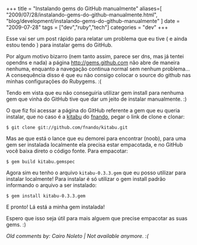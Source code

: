 +++
title = "Instalando gems do GitHub manualmente"
aliases=[
  "2009/07/28/instalando-gems-do-github-manualmente.html",
  "blog/development/instalando-gems-do-github-manualmente"
]
date = "2009-07-28"
tags = ["dev","ruby","tech"]
categories = "dev"
+++

Esse vai ser um post rápido para relatar um problema que eu tive ( e
ainda estou tendo ) para instalar gems do GitHub.

Por algum motivo bizarro (nem tanto assim, parece ser dns, mas já
tentei opendns e nada) a página http://gems.github.com não abre de
maneira nenhuma, enquanto a navegação continua normal sem nenhum
problema... A consequência disso é que eu não consigo colocar o source
do github nas minhas configurações do Rubygems. :(

Tendo em vista que eu não conseguiria utilizar gem install para
nenhuma gem que vinha do GitHub tive que dar um jeito de instalar
manualmente. :)

O que fiz foi acessar a página do GitHub referente a gem que eu queria
instalar, que no caso é a
[kitabu](http://github.com/fnando/kitabu/tree/master "Kitabu") do
[fnando](http://github.com/fnando "Nando Viera"), pegar o link de
clone e clonar:

    $ git clone git://github.com/fnando/kitabu.git

Mas ae que está o lance que eu demorei para encontrar (noob), para
uma gem ser instalada localmente ela precisa estar empacotada, e no
GitHub você baixa direto o código fonte. Para empacotar:

    $ gem build kitabu.gemspec

Agora sim eu tenho o arquivo `kitabu-0.3.3.gem` que eu posso utilizar
para instalar localmente! Para instalar é só utilizar o gem install
padrão informando o arquivo a ser instalado:

    $ gem install kitabu-0.3.3.gem

E pronto! Lá está a minha gem instalada!

Espero que isso seja útil para mais alguem que precise empacotar as
suas gems. :)



_Old comments by: Cairo Noleto | Not available anymore. :(_
